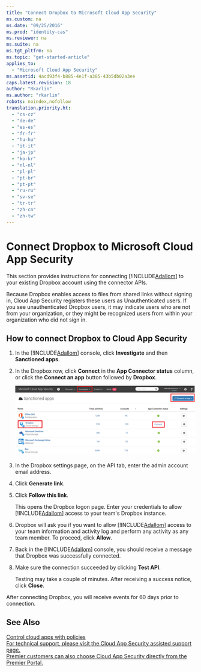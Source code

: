 ```yaml
---
title: "Connect Dropbox to Microsoft Cloud App Security"
ms.custom: na
ms.date: "09/25/2016"
ms.prod: "identity-cas"
ms.reviewer: na
ms.suite: na
ms.tgt_pltfrm: na
ms.topic: "get-started-article"
applies_to: 
  - "Microsoft Cloud App Security"
ms.assetid: 4acd93f4-b885-4e1f-a385-43b5db02a3ee
caps.latest.revision: 18
author: "Rkarlin"
ms.author: "rkarlin"
robots: noindex,nofollow
translation.priority.ht: 
  - "cs-cz"
  - "de-de"
  - "es-es"
  - "fr-fr"
  - "hu-hu"
  - "it-it"
  - "ja-jp"
  - "ko-kr"
  - "nl-nl"
  - "pl-pl"
  - "pt-br"
  - "pt-pt"
  - "ru-ru"
  - "sv-se"
  - "tr-tr"
  - "zh-cn"
  - "zh-tw"
---
```

# Connect Dropbox to Microsoft Cloud App Security
  This section provides instructions for connecting [!INCLUDE[Adallom](../migration/includes/adallom_md.md)] to your existing Dropbox account using the connector APIs.  
 
 
Because Dropbox enables access to files from shared links without signing in, Cloud App Security registers these users as Unauthenticated users. If you see unauthenticated Dropbox users, it may indicate users who are not from your organization, or they might be recognized users from within your organization who did not sign in.

## How to connect Dropbox to Cloud App Security  
  
1.  In the [!INCLUDE[Adallom](../migration/includes/adallom_md.md)] console, click **Investigate** and then **Sanctioned apps**.  
  
2.  In the Dropbox row, click **Connect** in the **App Connector status** column, or click the **Connect an app** button followed by **Dropbox**.  
  
     ![connect dropbox](../migration/media/connect-dropbox.png "connect dropbox")  
  
3.  In the Dropbox settings page, on the API tab, enter the admin account email address.  
  
4.  Click **Generate link**.  
  
5.  Click **Follow this link**.  
  
     This opens the Dropbox logon page. Enter your credentials to allow [!INCLUDE[Adallom](../migration/includes/adallom_md.md)] access to your team's Dropbox instance.  
  
6.  Dropbox will ask you if you want to allow [!INCLUDE[Adallom](../migration/includes/adallom_md.md)] access to your team information and activity log and perform any activity as any team member. To proceed, click **Allow**.  
  
7.  Back in the [!INCLUDE[Adallom](../migration/includes/adallom_md.md)] console, you should receive a message that Dropbox was successfully connected.  
  
8.  Make sure the connection succeeded by clicking **Test API**.  
  
     Testing may take a couple of minutes. After receiving a success notice, click **Close**.  
  
  After connecting Dropbox, you will receive events for 60 days prior to connection.
  
## See Also  
 [Control cloud apps with policies](../migration/control-cloud-apps-with-policies.md)   
 [For technical support, please visit the Cloud App Security assisted support page.](http://support.microsoft.com/oas/default.aspx?prid=16031)   
 [Premier customers can also choose Cloud App Security directly from the Premier Portal.](https://premier.microsoft.com/)  
  
  